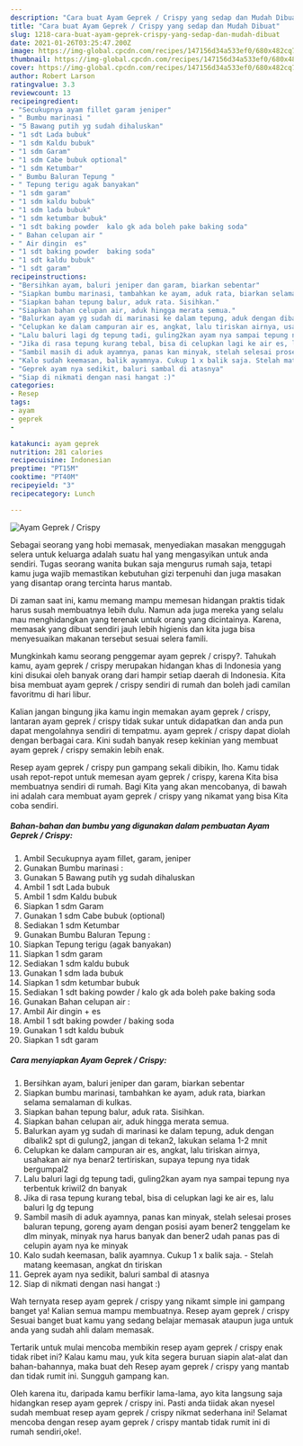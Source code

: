 ```yaml
---
description: "Cara buat Ayam Geprek / Crispy yang sedap dan Mudah Dibuat"
title: "Cara buat Ayam Geprek / Crispy yang sedap dan Mudah Dibuat"
slug: 1218-cara-buat-ayam-geprek-crispy-yang-sedap-dan-mudah-dibuat
date: 2021-01-26T03:25:47.200Z
image: https://img-global.cpcdn.com/recipes/147156d34a533ef0/680x482cq70/ayam-geprek-crispy-foto-resep-utama.jpg
thumbnail: https://img-global.cpcdn.com/recipes/147156d34a533ef0/680x482cq70/ayam-geprek-crispy-foto-resep-utama.jpg
cover: https://img-global.cpcdn.com/recipes/147156d34a533ef0/680x482cq70/ayam-geprek-crispy-foto-resep-utama.jpg
author: Robert Larson
ratingvalue: 3.3
reviewcount: 13
recipeingredient:
- "Secukupnya ayam fillet garam jeniper"
- " Bumbu marinasi "
- "5 Bawang putih yg sudah dihaluskan"
- "1 sdt Lada bubuk"
- "1 sdm Kaldu bubuk"
- "1 sdm Garam"
- "1 sdm Cabe bubuk optional"
- "1 sdm Ketumbar"
- " Bumbu Baluran Tepung "
- " Tepung terigu agak banyakan"
- "1 sdm garam"
- "1 sdm kaldu bubuk"
- "1 sdm lada bubuk"
- "1 sdm ketumbar bubuk"
- "1 sdt baking powder  kalo gk ada boleh pake baking soda"
- " Bahan celupan air "
- " Air dingin  es"
- "1 sdt baking powder  baking soda"
- "1 sdt kaldu bubuk"
- "1 sdt garam"
recipeinstructions:
- "Bersihkan ayam, baluri jeniper dan garam, biarkan sebentar"
- "Siapkan bumbu marinasi, tambahkan ke ayam, aduk rata, biarkan selama semalaman di kulkas."
- "Siapkan bahan tepung balur, aduk rata. Sisihkan."
- "Siapkan bahan celupan air, aduk hingga merata semua."
- "Balurkan ayam yg sudah di marinasi ke dalam tepung, aduk dengan dibalik2 spt di gulung2, jangan di tekan2, lakukan selama 1-2 mnit"
- "Celupkan ke dalam campuran air es, angkat, lalu tiriskan airnya, usahakan air nya benar2 tertiriskan, supaya tepung nya tidak bergumpal2"
- "Lalu baluri lagi dg tepung tadi, guling2kan ayam nya sampai tepung nya terbentuk kriwil2 dn banyak"
- "Jika di rasa tepung kurang tebal, bisa di celupkan lagi ke air es, lalu baluri lg dg tepung"
- "Sambil masih di aduk ayamnya, panas kan minyak, stelah selesai proses baluran tepung, goreng ayam dengan posisi ayam bener2 tenggelam ke dlm minyak, minyak nya harus banyak dan bener2 udah panas pas di celupin ayam nya ke minyak"
- "Kalo sudah keemasan, balik ayamnya. Cukup 1 x balik saja. Stelah matang keemasan, angkat dn tiriskan"
- "Geprek ayam nya sedikit, baluri sambal di atasnya"
- "Siap di nikmati dengan nasi hangat :)"
categories:
- Resep
tags:
- ayam
- geprek
- 

katakunci: ayam geprek  
nutrition: 281 calories
recipecuisine: Indonesian
preptime: "PT15M"
cooktime: "PT40M"
recipeyield: "3"
recipecategory: Lunch

---
```



![Ayam Geprek / Crispy](https://img-global.cpcdn.com/recipes/147156d34a533ef0/680x482cq70/ayam-geprek-crispy-foto-resep-utama.jpg)

Sebagai seorang yang hobi memasak, menyediakan masakan menggugah selera untuk keluarga adalah suatu hal yang mengasyikan untuk anda sendiri. Tugas seorang  wanita bukan saja mengurus rumah saja, tetapi kamu juga wajib memastikan kebutuhan gizi terpenuhi dan juga masakan yang disantap orang tercinta harus mantab.

Di zaman  saat ini, kamu memang mampu memesan hidangan praktis tidak harus susah membuatnya lebih dulu. Namun ada juga mereka yang selalu mau menghidangkan yang terenak untuk orang yang dicintainya. Karena, memasak yang dibuat sendiri jauh lebih higienis dan kita juga bisa menyesuaikan makanan tersebut sesuai selera famili. 



Mungkinkah kamu seorang penggemar ayam geprek / crispy?. Tahukah kamu, ayam geprek / crispy merupakan hidangan khas di Indonesia yang kini disukai oleh banyak orang dari hampir setiap daerah di Indonesia. Kita bisa membuat ayam geprek / crispy sendiri di rumah dan boleh jadi camilan favoritmu di hari libur.

Kalian jangan bingung jika kamu ingin memakan ayam geprek / crispy, lantaran ayam geprek / crispy tidak sukar untuk didapatkan dan anda pun dapat mengolahnya sendiri di tempatmu. ayam geprek / crispy dapat diolah dengan berbagai cara. Kini sudah banyak resep kekinian yang membuat ayam geprek / crispy semakin lebih enak.

Resep ayam geprek / crispy pun gampang sekali dibikin, lho. Kamu tidak usah repot-repot untuk memesan ayam geprek / crispy, karena Kita bisa membuatnya sendiri di rumah. Bagi Kita yang akan mencobanya, di bawah ini adalah cara membuat ayam geprek / crispy yang nikamat yang bisa Kita coba sendiri.

<!--inarticleads1-->

##### Bahan-bahan dan bumbu yang digunakan dalam pembuatan Ayam Geprek / Crispy:

1. Ambil Secukupnya ayam fillet, garam, jeniper
1. Gunakan  Bumbu marinasi :
1. Gunakan 5 Bawang putih yg sudah dihaluskan
1. Ambil 1 sdt Lada bubuk
1. Ambil 1 sdm Kaldu bubuk
1. Siapkan 1 sdm Garam
1. Gunakan 1 sdm Cabe bubuk (optional)
1. Sediakan 1 sdm Ketumbar
1. Gunakan  Bumbu Baluran Tepung :
1. Siapkan  Tepung terigu (agak banyakan)
1. Siapkan 1 sdm garam
1. Sediakan 1 sdm kaldu bubuk
1. Gunakan 1 sdm lada bubuk
1. Siapkan 1 sdm ketumbar bubuk
1. Sediakan 1 sdt baking powder / kalo gk ada boleh pake baking soda
1. Gunakan  Bahan celupan air :
1. Ambil  Air dingin + es
1. Ambil 1 sdt baking powder / baking soda
1. Gunakan 1 sdt kaldu bubuk
1. Siapkan 1 sdt garam




<!--inarticleads2-->

##### Cara menyiapkan Ayam Geprek / Crispy:

1. Bersihkan ayam, baluri jeniper dan garam, biarkan sebentar
1. Siapkan bumbu marinasi, tambahkan ke ayam, aduk rata, biarkan selama semalaman di kulkas.
1. Siapkan bahan tepung balur, aduk rata. Sisihkan.
1. Siapkan bahan celupan air, aduk hingga merata semua.
1. Balurkan ayam yg sudah di marinasi ke dalam tepung, aduk dengan dibalik2 spt di gulung2, jangan di tekan2, lakukan selama 1-2 mnit
1. Celupkan ke dalam campuran air es, angkat, lalu tiriskan airnya, usahakan air nya benar2 tertiriskan, supaya tepung nya tidak bergumpal2
1. Lalu baluri lagi dg tepung tadi, guling2kan ayam nya sampai tepung nya terbentuk kriwil2 dn banyak
1. Jika di rasa tepung kurang tebal, bisa di celupkan lagi ke air es, lalu baluri lg dg tepung
1. Sambil masih di aduk ayamnya, panas kan minyak, stelah selesai proses baluran tepung, goreng ayam dengan posisi ayam bener2 tenggelam ke dlm minyak, minyak nya harus banyak dan bener2 udah panas pas di celupin ayam nya ke minyak
1. Kalo sudah keemasan, balik ayamnya. Cukup 1 x balik saja. - Stelah matang keemasan, angkat dn tiriskan
1. Geprek ayam nya sedikit, baluri sambal di atasnya
1. Siap di nikmati dengan nasi hangat :)




Wah ternyata resep ayam geprek / crispy yang nikamt simple ini gampang banget ya! Kalian semua mampu membuatnya. Resep ayam geprek / crispy Sesuai banget buat kamu yang sedang belajar memasak ataupun juga untuk anda yang sudah ahli dalam memasak.

Tertarik untuk mulai mencoba membikin resep ayam geprek / crispy enak tidak ribet ini? Kalau kamu mau, yuk kita segera buruan siapin alat-alat dan bahan-bahannya, maka buat deh Resep ayam geprek / crispy yang mantab dan tidak rumit ini. Sungguh gampang kan. 

Oleh karena itu, daripada kamu berfikir lama-lama, ayo kita langsung saja hidangkan resep ayam geprek / crispy ini. Pasti anda tiidak akan nyesel sudah membuat resep ayam geprek / crispy nikmat sederhana ini! Selamat mencoba dengan resep ayam geprek / crispy mantab tidak rumit ini di rumah sendiri,oke!.

